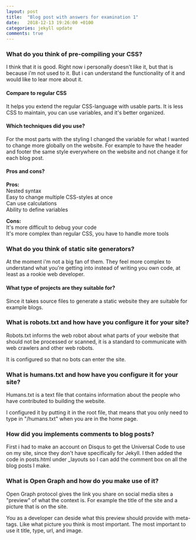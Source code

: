 ```yaml
---
layout: post
title:  "Blog post with answers for examination 1"
date:   2018-12-13 19:26:00 +0100
categories: jekyll update
comments: true
---
```



### What do you think of pre-compiling your CSS?
I think that it is good. Right now i personally doesn't like it, but that is because i'm not used to it. But i can understand the functionality of it and would like to lear more about it.

#### Compare to regular CSS
It helps you extend the regular CSS-language with usable parts. It is less CSS to maintain, you can use variables, and it's better organized.

#### Which techniques did you use?
For the most parts with the styling I changed the variable for what I wanted to change more globally on the website. For example to have the header and footer the same style everywhere on the website and not change it for each blog post.

#### Pros and cons?

**Pros:**  
Nested syntax  
Easy to change multiple CSS-styles at once  
Can use calculations  
Ability to define variables

**Cons:**  
It's more difficult to debug your code  
It's more complex than regular CSS, you have to handle more tools

### What do you think of static site generators?
At the moment i'm not a big fan of them. They feel more complex to understand what you're getting into instead of writing you own code, at least as a rookie web developer. 

#### What type of projects are they suitable for?
Since it takes source files to generate a static website they are suitable for example blogs.

### What is robots.txt and how have you configure it for your site?
Robots.txt informs the web robot about what parts of your website that should not be processed or scanned, it is a standard to communicate with web crawlers and other web robots.

It is configured so that no bots can enter the site.

### What is humans.txt and how have you configure it for your site?
Humans.txt is a text file that contains information about the people who have contributed to building the website.

I configured it by putting it in the root file, that means that you only need to type in "/humans.txt" when you are in the home page.

### How did you implements comments to blog posts?
First i had to make an account on Disqus to get the Universal Code to use on my site, since they don't have specifically for Jekyll. I then added the code in posts.html under _layouts so I can add the comment box on all the blog posts I make.

### What is Open Graph and how do you make use of it?

Open Graph protocol gives the link you share on social media sites a "preview" of what the context is.
For example the title of the site and a picture that is on the site.

You as a developer can deside what this preview should provide with meta-tags.
Like what picture you think is most important. The most important to use it title, type, url, and image.